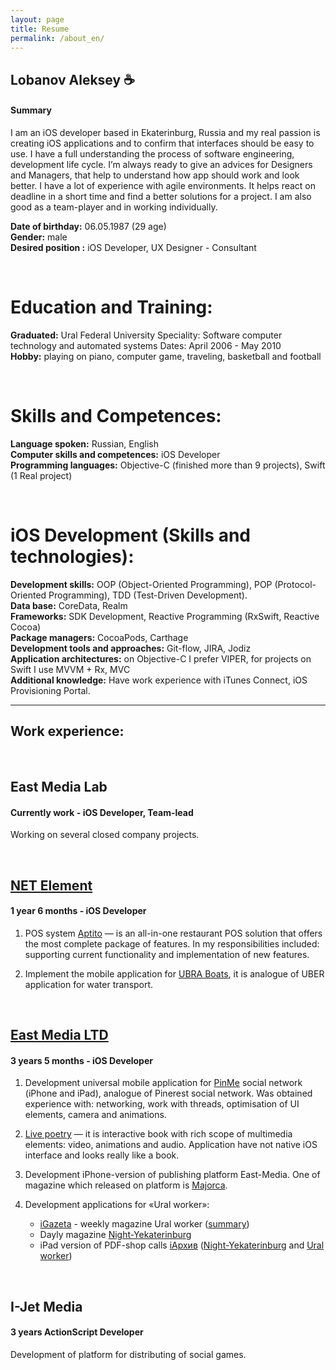 ```yaml
---
layout: page
title: Resume
permalink: /about_en/
---
```

## Lobanov Aleksey :coffee:

#### Summary 
I am an iOS developer based in Ekaterinburg, Russia and my real passion is creating iOS applications and to confirm that interfaces should be easy to use. 
I have a full understanding the process of software engineering, development life cycle. I’m always ready to give an advices for Designers and Managers, that help to understand how app should work and look better.
I have a lot of experience with agile environments. It helps react on deadline in a short time and find a better solutions for a project.
I am also good as a team-player and in working individually. 

**Date of birthday:** 06.05.1987 (29 age)<br/>
**Gender:** male<br/>
**Desired position :** iOS Developer, UX Designer - Consultant 

<br/>

# Education and Training:
**Graduated:** Ural Federal University
Speciality: Software computer technology and automated systems
Dates: April 2006 - May 2010<br/>
**Hobby:** playing on piano, computer game, traveling, basketball and football

<br/>

# Skills and Competences:
**Language spoken:** Russian, English<br/>
**Computer skills and competences:** iOS Developer<br/>
**Programming languages:** Objective-C (finished  more than 9 projects), Swift (1 Real project)

<br/>

# iOS Development (Skills and technologies):
**Development skills:** OOP (Object-Oriented Programming), POP (Protocol-Oriented Programming), TDD (Test-Driven Development).<br/>
**Data base:** CoreData, Realm<br/>
**Frameworks:** SDK Development, Reactive Programming (RxSwift, Reactive Cocoa)<br/>
**Package managers:** CocoaPods, Carthage<br/>
**Development tools and approaches:** Git-flow, JIRA, Jodiz<br/>
**Application architectures:** on Objective-C I prefer VIPER, for projects on Swift I use MVVM + Rx, MVC<br/>
**Additional knowledge:** Have work experience with iTunes Connect, iOS Provisioning Portal.

---

## Work experience:

<br/>

## **East Media Lab** 

#### Currently work - iOS Developer, Team-lead

Working on several closed company projects.

<br/>

## **[NET Element](https://www.netelement.com/en)** 

#### 1 year 6 months - iOS Developer

1. POS system [Aptito](https://aptito.com/) — is an all-in-one restaurant POS solution that offers the most complete package of features. In my responsibilities included: supporting current functionality and implementation of new features.

2. Implement the mobile application for [UBRA Boats](http://www.unitedboatridersassociation.com/), it is analogue of UBER application for water transport.

<br/>

## **[East Media LTD](http://www.east-media.ru/)**

#### 3 years 5 months - iOS Developer

1. Development universal mobile application for [PinMe](http://pinme.ru/) social network (iPhone and iPad), analogue of Pinerest social network. Was obtained experience with: networking, work with threads, optimisation of UI elements, camera and animations.

2. [Live poetry](#) — it is interactive book with rich scope of multimedia elements: video, animations and audio. Application have not native iOS interface and looks really like a book.

3. Development iPhone-version of publishing platform East-Media. One of magazine which released on platform is [Majorca](http://www.east-media.ru/portfolio/25/).

4. Development applications for «Ural worker»:
	- [iGazeta](http://ipad.uralsky-rabochi.ru/) - weekly magazine Ural worker ([summary](http://www.east-media.ru/portfolio/12/))
	- Dayly magazine [Night-Yekaterinburg](https://itunes.apple.com/ru/app/ivecerka-setevoe-izdanie-vecernij/id477025674)
	- iPad version of PDF-shop calls [iАрхив](http://iarchive.info/) ([Night-Yekaterinburg](https://itunes.apple.com/ru/app/iarhiv-ve/id880577339) and [Ural worker](https://itunes.apple.com/ru/app/iarhiv-ur/id688696313))

<br/>

## **I-Jet Media**

#### 3 years ActionScript Developer

Development of platform for distributing of social games.
